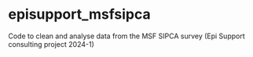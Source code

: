 # episupport_msfsipca
Code to clean and analyse data from the MSF SIPCA survey (Epi Support consulting project 2024-1)
